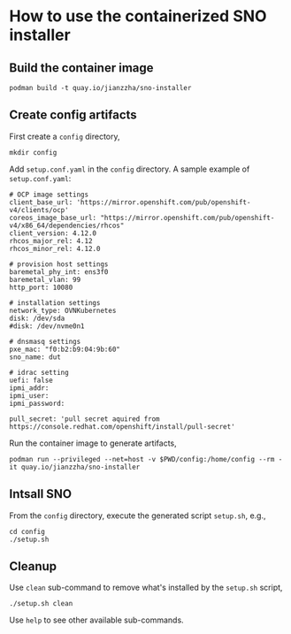 # How to use the containerized SNO installer

## Build the container image

```
podman build -t quay.io/jianzzha/sno-installer
```

## Create config artifacts 

First create a `config` directory,

```
mkdir config
```

Add `setup.conf.yaml` in the `config` directory. A sample example of `setup.conf.yaml`:

```
# OCP image settings
client_base_url: 'https://mirror.openshift.com/pub/openshift-v4/clients/ocp'
coreos_image_base_url: "https://mirror.openshift.com/pub/openshift-v4/x86_64/dependencies/rhcos"
client_version: 4.12.0
rhcos_major_rel: 4.12
rhcos_minor_rel: 4.12.0

# provision host settings
baremetal_phy_int: ens3f0
baremetal_vlan: 99
http_port: 10080

# installation settings
network_type: OVNKubernetes
disk: /dev/sda
#disk: /dev/nvme0n1

# dnsmasq settings
pxe_mac: "f0:b2:b9:04:9b:60"
sno_name: dut

# idrac setting
uefi: false
ipmi_addr:
ipmi_user: 
ipmi_password:

pull_secret: 'pull secret aquired from https://console.redhat.com/openshift/install/pull-secret'
```

Run the container image to generate artifacts,

```
podman run --privileged --net=host -v $PWD/config:/home/config --rm -it quay.io/jianzzha/sno-installer
```

## Intsall SNO

From the `config` directory, execute the generated script `setup.sh`, e.g.,

```
cd config
./setup.sh
```

## Cleanup

Use `clean` sub-command to remove what's installed by the `setup.sh` script,

```
./setup.sh clean
```

Use `help` to see other available sub-commands.

